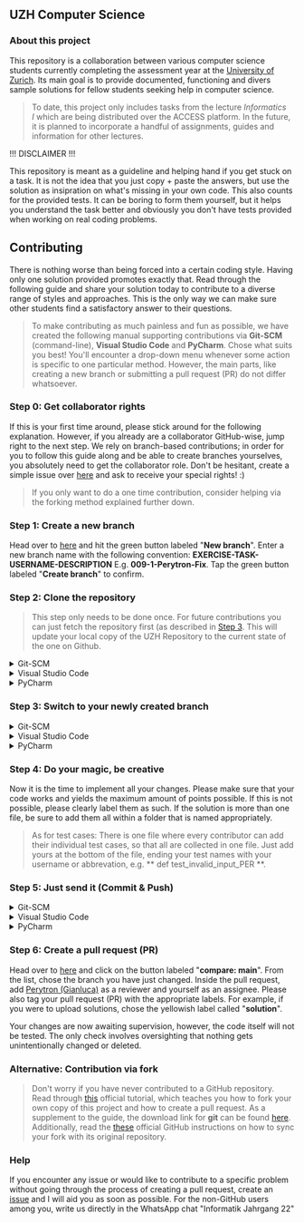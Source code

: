 ## UZH Computer Science

### About this project

This repository is a collaboration between various computer science students currently completing the assessment year at the [University of Zurich](https://www.oec.uzh.ch/en/studies/bachelor/it.html). Its main goal is to provide documented, functioning and divers sample solutions for fellow students seeking help in computer science.

> To date, this project only includes tasks from the lecture _Informatics I_ which are being distributed over the ACCESS platform. In the future, it is planned to incorporate a handful of assignments, guides and information for other lectures.

!!! DISCLAIMER !!!

This repository is meant as a guideline and helping hand if you get stuck on a task. It is not the idea that you just copy + paste the answers, but use the solution as insipration on what's missing in your own code. This also counts for the provided tests. It can be boring to form them yourself, but it helps you understand the task better and obviously you don't have tests provided when working on real coding problems.


## Contributing
There is nothing worse than being forced into a certain coding style. Having only one solution provided promotes exactly that. Read through the following guide and share your solution today to contribute to a diverse range of styles and approaches. This is the only way we can make sure other students find a satisfactory answer to their questions.

> To make contributing as much painless and fun as possible, we have created the following manual supporting contributions via **Git-SCM** (command-line), **Visual Studio Code** and **PyCharm**. Chose what suits you best! You'll encounter a drop-down menu whenever some action is specific to one particular method. However, the main parts, like creating a new branch or submitting a pull request (PR) do not differ whatsoever.

### Step 0: Get collaborator rights

If this is your first time around, please stick around for the following explanation. However, if you already are a collaborator GitHub-wise, jump right to the next step. We rely on branch-based contributions; in order for you to follow this guide along and be able to create branches yourselves, you absolutely need to get the collaborator role. Don't be hesitant, create a simple issue over [here](https://github.com/Perytron/UZH/issues) and ask to receive your special rights! :)

> If you only want to do a one time contribution, consider helping via the forking method explained further down.

### Step 1: Create a new branch
Head over to [here](https://github.com/Perytron/UZH/branches) and hit the green button labeled "**New branch**". Enter a new branch name with the following convention: **EXERCISE-TASK-USERNAME-DESCRIPTION** E.g. **009-1-Perytron-Fix**. Tap the green button labeled "**Create branch**" to confirm.

### Step 2: Clone the repository

> This step only needs to be done once. For future contributions you can just fetch the repository first (as described in [Step 3](https://github.com/Perytron/UZH/edit/28-update-readme/README.md#step-3-switch-to-your-newly-created-branch). This will update your local copy of the UZH Repository to the current state of the one on Github.

<details><summary>Git-SCM</summary>

Open your git-enabled terminal of choice in whatever local directory you want the repository to be stored. Execute the following command:
```
git clone https://github.com/Perytron/UZH.git
```

</details>

<details><summary>Visual Studio Code</summary>

Open up Visual Studio Code and either hit **Ctrl+Shift+G** or navigate to the left-most toolbar and click onto the icon that looks like a branch _(third icon underneath the Visual Studio Code logo)_. Click onto the button labeled "**Clone Repository**". Copy the following line and paste it into the search bar that has just popped up in Visual Studio Code.
```
https://github.com/Perytron/UZH.git
```
Chose whatever local directory you want the repository to be stored. Visual Studio Code will ask you whether you want to open the repository, confirm by clicking onto "**Open**".

</details>

<details><summary>PyCharm</summary>

After launching PyCharm perform the following steps:
```
1. Tap on “Get from VCS” in the top right corner.
2. Paste the following URL into the input field: “https://github.com/Perytron/UZH.git”
3. Select the target destination you want the project folder to be in.
4. Make sure the chosen Version Control System is “Git”.
```
> Alternatively you can also log into GitHub, then your able to select the project on the left side of the window.

</details>

### Step 3: Switch to your newly created branch
<details><summary>Git-SCM</summary>

Copy the following statements by tapping the copy button on the right-hand side of the code box and paste them into your git-enabled terminal of choice. Be sure to change **BRANCH_NAME** to your name defined in step 1, for example **git checkout 009-1-Perytron-Fix**. You can safely paste the whole code block into the terminal, it will only execute the first two statements automatically.
> Please make sure to execute the commands inside the locally cloned repository folder
```
git checkout main
git fetch --all
git checkout BRANCH_NAME
```

</details>
<details><summary>Visual Studio Code</summary>

The following step is very important because if you do not perform it, you would commit your local changes to the **main** branch directly. Like you have done in step two, navigate to the **Source Control** tab again within Visual Studio Code.

Firstly, inside the **Source Control** tab, click onto the menu labeled "**...**" and choose "**Fetch**" to let Visual Studio Code discover your freshly created branch. Next off, again opening the menu labeled "**...**", choose "**Checkout to...**". The search bar will pop up; click onto the branch you have created in step one. It will appear in the form of "**origin/BRANCH_NAME**", in our example this would be: "**origin/009-1-Perytron-Fix**".

</details>
<details><summary>PyCharm</summary>

Inside your PyCharm you have to perform the following actions:
```
1. Open your cloned repository folder
2. Tap on Git on the bottom left. A window should appear with branches to the left, commit history in the middle and commit details to the right.
3. After move to the top bar and select "Git" > "fetch"
4. After fetching successfully you should be up-to-date.
5. Your newly on GitHub created branch should be visible under "Remote" > "origin"
6. Right-click on your branch and select checkout.
7. Now your head is on the right branch.
```

</details>

### Step 4: Do your magic, be creative
Now it is the time to implement all your changes. Please make sure that your code works and yields the maximum amount of points possible. If this is not possible, please clearly label them as such. If the solution is more than one file, be sure to add them all within a folder that is named appropriately.

> As for test cases: There is one file where every contributor can add their individual test cases, so that all are collected in one file. Just add yours at the bottom of the file, ending your test names with your username or abbrevation, e.g. ** def test_invalid_input_PER **. 

### Step 5: Just send it (Commit & Push)
<details><summary>Git-SCM</summary>

To track, stage and commit your changes, you will have to copy and paste the following commands into your git-enabled terminal of choice. Please change **COMMIT_MESSAGE** and **ADDITIONAL_DESCRIPTION** to something meaningful, e.g. **git commit -m "E10 T1 fix" -m "Fix typo in main function"**. Be sure to follow the convention of starting the sentence with a capital letter. Don't forget to include the quotation marks (").
```
git add .
git commit -m "COMMIT_MESSAGE" -m "ADDITIONAL_DESCRIPTION"
```
Like in step 2, change the **BRANCH_NAME** to your name defined in step 1.
```
git push origin BRANCH_NAME
```

</details>
<details><summary>Visual Studio Code</summary>

Open the **Source Control** panel again like you have previously done in step two and three. However, this time, you will not be using the menu labeled "**...**". Instead, above the button labeled "**Commit**", enter a short but meaningful summary; tell us what you have changed. Be sure to follow the convention of starting the sentence with a capital letter. If you need over 50 characters, Visual Studio Code tells you that the message will be cut off on GitHub: Consider shortening it or adding a line break, which will appear as an additional description on GitHub.

If you are satisfied with your commit message, tap onto the downwards pointing arrow on the right-hand side of the button labeled "**Commit**". Chose "**Commit & Push**" to upload your changes to GitHub.

</details>
<details><summary>PyCharm</summary>

After you coded your solution inside PyCharm or manually copied your solution files to your local repository folder, PyCharm should automatically recognise your changes.

> Please follow the correct folder structure laid out in our guidelines on GitHub otherwise your PR might get rejected.

In order to upload your changes you have to do the following steps:

```
1. On the left of your screen select "Commit"
2. If you see your solution files under the "Unversioned Files" tab, you have to right click on them and select "Add to VCS" (Version Control System)
 !!! Be sure to only add the actual solution files, not for example .gitignore or xml files. !!! 
 To make future commits easier you can select all those files -> right click -> add to .gitignore -> exclude
3. If your files are under the "Changes" tab, checkbox them.
4. Beneight write a logical commit message like, "Add 10.2 solution"
5. Click "Commit and Push" and "Push" again in the popup.
```

If the push was successful you should see your commit on GitHub but remember look under your branch.
 

</details>

### Step 6: Create a pull request (PR)
Head over to [here](https://github.com/Perytron/UZH/compare/) and click on the button labeled "**compare: main**". From the list, chose the branch you have just changed. Inside the pull request, add [Perytron (Gianluca)](https://github.com/Perytron) as a reviewer and yourself as an assignee. Please also tag your pull request (PR) with the appropriate labels. For example, if you were to upload solutions, chose the yellowish label called "**solution**". 

Your changes are now awaiting supervision, however, the code itself will not be tested. The only check involves oversighting that nothing gets unintentionally changed or deleted.


### Alternative: Contribution via fork
> Don't worry if you have never contributed to a GitHub repository. Read through [this](https://docs.github.com/en/get-started/quickstart/contributing-to-projects) official tutorial, which teaches you how to fork your own copy of this project and how to create a pull request. As a supplement to the guide, the download link for **git** can be found [here](https://git-scm.com/downloads). Additionally, read the [these](https://docs.github.com/en/pull-requests/collaborating-with-pull-requests/working-with-forks/syncing-a-fork) official GitHub instructions on how to sync your fork with its original repository.


### Help
If you encounter any issue or would like to contribute to a specific problem without going through the process of creating a pull request, create an [issue](https://github.com/Perytron/UZH/issues) and I will aid you as soon as possible. For the non-GitHub users among you, write us directly in the WhatsApp chat "Informatik Jahrgang 22"
